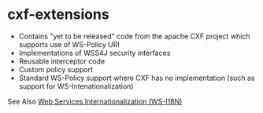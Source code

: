 cxf-extensions
===========

<ul>
<li>Contains "yet to be released" code from the apache CXF project which supports use of WS-Policy URI</li>
<li>Implementations of WSS4J security interfaces</li>
<li>Reusable interceptor code</li>
<li>Custom policy support</li>
<li>Standard WS-Policy support where CXF has no implementation (such as support for WS-Intenationalization)</li>
</ul>

See Also
<a href="http://www.w3.org/TR/ws-i18n/">Web Services Internationalization (WS-I18N)</a>
